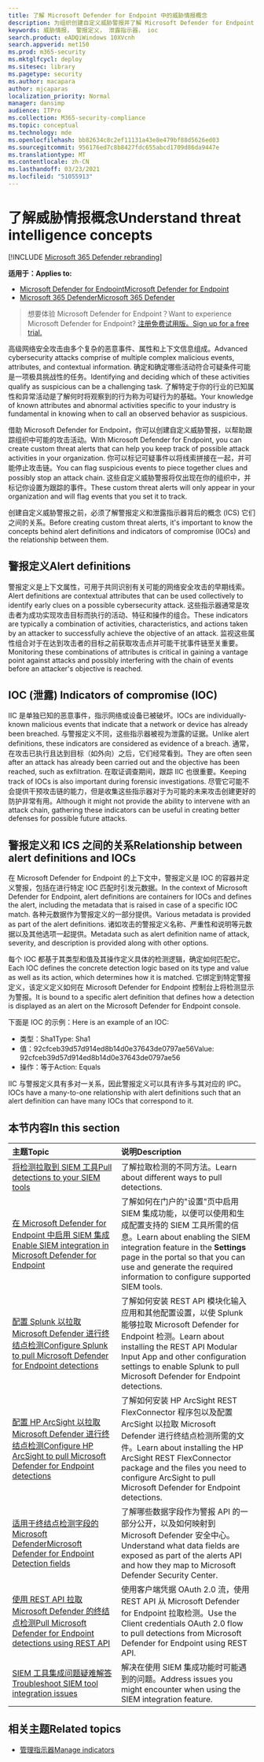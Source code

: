 ```yaml
---
title: 了解 Microsoft Defender for Endpoint 中的威胁情报概念
description: 为组织创建自定义威胁警报并了解 Microsoft Defender for Endpoint 中威胁智能的概念
keywords: 威胁情报， 警报定义， 泄露指示器， ioc
search.product: eADQiWindows 10XVcnh
search.appverid: met150
ms.prod: m365-security
ms.mktglfcycl: deploy
ms.sitesec: library
ms.pagetype: security
ms.author: macapara
author: mjcaparas
localization_priority: Normal
manager: dansimp
audience: ITPro
ms.collection: M365-security-compliance
ms.topic: conceptual
ms.technology: mde
ms.openlocfilehash: bb82634c8c2ef11131a43e8e479bf88d5626ed03
ms.sourcegitcommit: 956176ed7c8b8427fdc655abcd1709d86da9447e
ms.translationtype: MT
ms.contentlocale: zh-CN
ms.lasthandoff: 03/23/2021
ms.locfileid: "51055913"
---
```

# <a name="understand-threat-intelligence-concepts"></a><span data-ttu-id="1ac77-104">了解威胁情报概念</span><span class="sxs-lookup"><span data-stu-id="1ac77-104">Understand threat intelligence concepts</span></span>

[!INCLUDE [Microsoft 365 Defender rebranding](../../includes/microsoft-defender.md)]

<span data-ttu-id="1ac77-105">**适用于：**</span><span class="sxs-lookup"><span data-stu-id="1ac77-105">**Applies to:**</span></span>
- [<span data-ttu-id="1ac77-106">Microsoft Defender for Endpoint</span><span class="sxs-lookup"><span data-stu-id="1ac77-106">Microsoft Defender for Endpoint</span></span>](https://go.microsoft.com/fwlink/?linkid=2154037)
- [<span data-ttu-id="1ac77-107">Microsoft 365 Defender</span><span class="sxs-lookup"><span data-stu-id="1ac77-107">Microsoft 365 Defender</span></span>](https://go.microsoft.com/fwlink/?linkid=2118804)



><span data-ttu-id="1ac77-108">想要体验 Microsoft Defender for Endpoint？</span><span class="sxs-lookup"><span data-stu-id="1ac77-108">Want to experience Microsoft Defender for Endpoint?</span></span> [<span data-ttu-id="1ac77-109">注册免费试用版。</span><span class="sxs-lookup"><span data-stu-id="1ac77-109">Sign up for a free trial.</span></span>](https://www.microsoft.com/microsoft-365/windows/microsoft-defender-atp?ocid=docs-wdatp-threatindicator-abovefoldlink) 

<span data-ttu-id="1ac77-110">高级网络安全攻击由多个复杂的恶意事件、属性和上下文信息组成。</span><span class="sxs-lookup"><span data-stu-id="1ac77-110">Advanced cybersecurity attacks comprise of multiple complex malicious events, attributes, and contextual information.</span></span> <span data-ttu-id="1ac77-111">确定和确定哪些活动符合可疑条件可能是一项极具挑战性的任务。</span><span class="sxs-lookup"><span data-stu-id="1ac77-111">Identifying and deciding which of these activities qualify as suspicious can be a challenging task.</span></span> <span data-ttu-id="1ac77-112">了解特定于你的行业的已知属性和异常活动是了解何时将观察到的行为称为可疑行为的基础。</span><span class="sxs-lookup"><span data-stu-id="1ac77-112">Your knowledge of known attributes and abnormal activities specific to your industry is fundamental in knowing when to call an observed behavior as suspicious.</span></span>

<span data-ttu-id="1ac77-113">借助 Microsoft Defender for Endpoint，你可以创建自定义威胁警报，以帮助跟踪组织中可能的攻击活动。</span><span class="sxs-lookup"><span data-stu-id="1ac77-113">With Microsoft Defender for Endpoint, you can create custom threat alerts that can help you keep track of possible attack activities in your organization.</span></span> <span data-ttu-id="1ac77-114">你可以标记可疑事件以将线索拼接在一起，并可能停止攻击链。</span><span class="sxs-lookup"><span data-stu-id="1ac77-114">You can flag suspicious events to piece together clues and possibly stop an attack chain.</span></span> <span data-ttu-id="1ac77-115">这些自定义威胁警报将仅出现在你的组织中，并标记你设置为跟踪的事件。</span><span class="sxs-lookup"><span data-stu-id="1ac77-115">These custom threat alerts will only appear in your organization and will flag events that you set it to track.</span></span>

<span data-ttu-id="1ac77-116">创建自定义威胁警报之前，必须了解警报定义和泄露指示器背后的概念 (ICS) 它们之间的关系。</span><span class="sxs-lookup"><span data-stu-id="1ac77-116">Before creating custom threat alerts, it's important to know the concepts behind alert definitions and indicators of compromise (IOCs) and the relationship between them.</span></span>

## <a name="alert-definitions"></a><span data-ttu-id="1ac77-117">警报定义</span><span class="sxs-lookup"><span data-stu-id="1ac77-117">Alert definitions</span></span>
<span data-ttu-id="1ac77-118">警报定义是上下文属性，可用于共同识别有关可能的网络安全攻击的早期线索。</span><span class="sxs-lookup"><span data-stu-id="1ac77-118">Alert definitions are contextual attributes that can be used collectively to identify early clues on a possible cybersecurity attack.</span></span> <span data-ttu-id="1ac77-119">这些指示器通常是攻击者为成功实现攻击目标而执行的活动、特征和操作的组合。</span><span class="sxs-lookup"><span data-stu-id="1ac77-119">These indicators are typically a combination of activities, characteristics, and actions taken by an attacker to successfully achieve the objective of an attack.</span></span> <span data-ttu-id="1ac77-120">监视这些属性组合对于在达到攻击者的目标之前获取攻击点并可能干扰事件链至关重要。</span><span class="sxs-lookup"><span data-stu-id="1ac77-120">Monitoring these combinations of attributes is critical in gaining a vantage point against attacks and possibly interfering with the chain of events before an attacker's objective is reached.</span></span>

## <a name="indicators-of-compromise-ioc"></a><span data-ttu-id="1ac77-121">IOC (泄露) </span><span class="sxs-lookup"><span data-stu-id="1ac77-121">Indicators of compromise (IOC)</span></span>
<span data-ttu-id="1ac77-122">IIC 是单独已知的恶意事件，指示网络或设备已被破坏。</span><span class="sxs-lookup"><span data-stu-id="1ac77-122">IOCs are individually-known malicious events that indicate that a network or device has already been breached.</span></span> <span data-ttu-id="1ac77-123">与警报定义不同，这些指示器被视为泄露的证据。</span><span class="sxs-lookup"><span data-stu-id="1ac77-123">Unlike alert definitions, these indicators are considered as evidence of a breach.</span></span> <span data-ttu-id="1ac77-124">通常，在攻击已执行且达到目标（如外向）之后，它们经常看到。</span><span class="sxs-lookup"><span data-stu-id="1ac77-124">They are often seen after an attack has already been carried out and the objective has been reached, such as exfiltration.</span></span> <span data-ttu-id="1ac77-125">在取证调查期间，跟踪 IIC 也很重要。</span><span class="sxs-lookup"><span data-stu-id="1ac77-125">Keeping track of IOCs is also important during forensic investigations.</span></span> <span data-ttu-id="1ac77-126">尽管它可能不会提供干预攻击链的能力，但是收集这些指示器对于为可能的未来攻击创建更好的防护非常有用。</span><span class="sxs-lookup"><span data-stu-id="1ac77-126">Although it might not provide the ability to intervene with an attack chain, gathering these indicators can be useful in creating better defenses for possible future attacks.</span></span>

## <a name="relationship-between-alert-definitions-and-iocs"></a><span data-ttu-id="1ac77-127">警报定义和 ICS 之间的关系</span><span class="sxs-lookup"><span data-stu-id="1ac77-127">Relationship between alert definitions and IOCs</span></span>
<span data-ttu-id="1ac77-128">在 Microsoft Defender for Endpoint 的上下文中，警报定义是 IOC 的容器并定义警报，包括在进行特定 IOC 匹配时引发元数据。</span><span class="sxs-lookup"><span data-stu-id="1ac77-128">In the context of Microsoft Defender for Endpoint, alert definitions are containers for IOCs and defines the alert, including the metadata that is raised in case of a specific IOC match.</span></span> <span data-ttu-id="1ac77-129">各种元数据作为警报定义的一部分提供。</span><span class="sxs-lookup"><span data-stu-id="1ac77-129">Various metadata is provided as part of the alert definitions.</span></span> <span data-ttu-id="1ac77-130">诸如攻击的警报定义名称、严重性和说明等元数据以及其他选项一起提供。</span><span class="sxs-lookup"><span data-stu-id="1ac77-130">Metadata such as alert definition name of attack, severity, and description is provided along with other options.</span></span>

<span data-ttu-id="1ac77-131">每个 IOC 都基于其类型和值及其操作定义具体的检测逻辑，确定如何匹配它。</span><span class="sxs-lookup"><span data-stu-id="1ac77-131">Each IOC defines the concrete detection logic based on its type and value as well as its action, which determines how it is matched.</span></span> <span data-ttu-id="1ac77-132">它绑定到特定警报定义，该定义定义如何在 Microsoft Defender for Endpoint 控制台上将检测显示为警报。</span><span class="sxs-lookup"><span data-stu-id="1ac77-132">It is bound to a specific alert definition that defines how a detection is displayed as an alert on the Microsoft Defender for Endpoint console.</span></span>

<span data-ttu-id="1ac77-133">下面是 IOC 的示例：</span><span class="sxs-lookup"><span data-stu-id="1ac77-133">Here is an example of an IOC:</span></span>
- <span data-ttu-id="1ac77-134">类型：Sha1</span><span class="sxs-lookup"><span data-stu-id="1ac77-134">Type: Sha1</span></span>
- <span data-ttu-id="1ac77-135">值：92cfceb39d57d914ed8b14d0e37643de0797ae56</span><span class="sxs-lookup"><span data-stu-id="1ac77-135">Value:  92cfceb39d57d914ed8b14d0e37643de0797ae56</span></span>
- <span data-ttu-id="1ac77-136">操作：等于</span><span class="sxs-lookup"><span data-stu-id="1ac77-136">Action: Equals</span></span>

<span data-ttu-id="1ac77-137">IIC 与警报定义具有多对一关系，因此警报定义可以具有许多与其对应的 IPC。</span><span class="sxs-lookup"><span data-stu-id="1ac77-137">IOCs have a many-to-one relationship with alert definitions such that an alert definition can have many IOCs that correspond to it.</span></span>

## <a name="in-this-section"></a><span data-ttu-id="1ac77-138">本节内容</span><span class="sxs-lookup"><span data-stu-id="1ac77-138">In this section</span></span>

<span data-ttu-id="1ac77-139">主题</span><span class="sxs-lookup"><span data-stu-id="1ac77-139">Topic</span></span> | <span data-ttu-id="1ac77-140">说明</span><span class="sxs-lookup"><span data-stu-id="1ac77-140">Description</span></span>
:---|:---
[<span data-ttu-id="1ac77-141">将检测拉取到 SIEM 工具</span><span class="sxs-lookup"><span data-stu-id="1ac77-141">Pull detections to your SIEM tools</span></span>](configure-siem.md)| <span data-ttu-id="1ac77-142">了解拉取检测的不同方法。</span><span class="sxs-lookup"><span data-stu-id="1ac77-142">Learn about different ways to pull detections.</span></span>
[<span data-ttu-id="1ac77-143">在 Microsoft Defender for Endpoint 中启用 SIEM 集成</span><span class="sxs-lookup"><span data-stu-id="1ac77-143">Enable SIEM integration in Microsoft Defender for Endpoint</span></span>](enable-siem-integration.md)| <span data-ttu-id="1ac77-144">了解如何在门户的"设置"页中启用SIEM 集成功能，以便可以使用和生成配置支持的 SIEM 工具所需的信息。</span><span class="sxs-lookup"><span data-stu-id="1ac77-144">Learn about enabling the SIEM integration feature in the **Settings** page in the portal so that you can use and generate the required information to configure supported SIEM tools.</span></span>
[<span data-ttu-id="1ac77-145">配置 Splunk 以拉取 Microsoft Defender 进行终结点检测</span><span class="sxs-lookup"><span data-stu-id="1ac77-145">Configure Splunk to pull Microsoft Defender for Endpoint detections</span></span>](configure-siem.md)| <span data-ttu-id="1ac77-146">了解如何安装 REST API 模块化输入应用和其他配置设置，以使 Splunk 能够拉取 Microsoft Defender for Endpoint 检测。</span><span class="sxs-lookup"><span data-stu-id="1ac77-146">Learn about installing the REST API Modular Input App and other configuration settings to enable Splunk to pull Microsoft Defender for Endpoint detections.</span></span>
[<span data-ttu-id="1ac77-147">配置 HP ArcSight 以拉取 Microsoft Defender 进行终结点检测</span><span class="sxs-lookup"><span data-stu-id="1ac77-147">Configure HP ArcSight to pull Microsoft Defender for Endpoint detections</span></span>](configure-arcsight.md)| <span data-ttu-id="1ac77-148">了解如何安装 HP ArcSight REST FlexConnector 程序包以及配置 ArcSight 以拉取 Microsoft Defender 进行终结点检测所需的文件。</span><span class="sxs-lookup"><span data-stu-id="1ac77-148">Learn about installing the HP ArcSight REST FlexConnector package and the files you need to configure ArcSight to pull Microsoft Defender for Endpoint detections.</span></span>
[<span data-ttu-id="1ac77-149">适用于终结点检测字段的 Microsoft Defender</span><span class="sxs-lookup"><span data-stu-id="1ac77-149">Microsoft Defender for Endpoint Detection fields</span></span>](api-portal-mapping.md) | <span data-ttu-id="1ac77-150">了解哪些数据字段作为警报 API 的一部分公开，以及如何映射到 Microsoft Defender 安全中心。</span><span class="sxs-lookup"><span data-stu-id="1ac77-150">Understand what data fields are exposed as part of the alerts API and how they map to Microsoft Defender Security Center.</span></span>
[<span data-ttu-id="1ac77-151">使用 REST API 拉取 Microsoft Defender 的终结点检测</span><span class="sxs-lookup"><span data-stu-id="1ac77-151">Pull Microsoft Defender for Endpoint detections using REST API</span></span>](pull-alerts-using-rest-api.md) | <span data-ttu-id="1ac77-152">使用客户端凭据 OAuth 2.0 流，使用 REST API 从 Microsoft Defender for Endpoint 拉取检测。</span><span class="sxs-lookup"><span data-stu-id="1ac77-152">Use the Client credentials OAuth 2.0 flow to pull detections from Microsoft Defender for Endpoint using REST API.</span></span>
[<span data-ttu-id="1ac77-153">SIEM 工具集成问题疑难解答</span><span class="sxs-lookup"><span data-stu-id="1ac77-153">Troubleshoot SIEM tool integration issues</span></span>](troubleshoot-siem.md) | <span data-ttu-id="1ac77-154">解决在使用 SIEM 集成功能时可能遇到的问题。</span><span class="sxs-lookup"><span data-stu-id="1ac77-154">Address issues you might encounter when using the SIEM integration feature.</span></span>



## <a name="related-topics"></a><span data-ttu-id="1ac77-155">相关主题</span><span class="sxs-lookup"><span data-stu-id="1ac77-155">Related topics</span></span>
- [<span data-ttu-id="1ac77-156">管理指示器</span><span class="sxs-lookup"><span data-stu-id="1ac77-156">Manage indicators</span></span>](manage-indicators.md)
